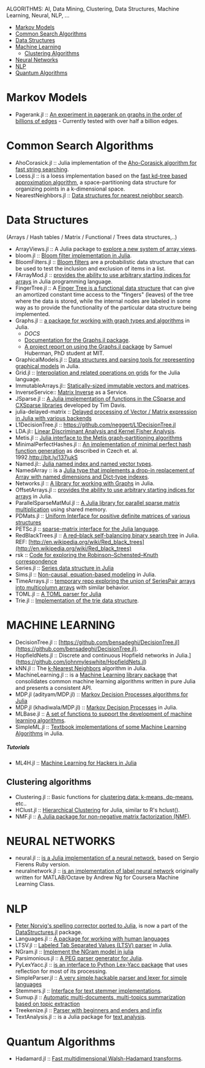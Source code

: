 ALGORITHMS: AI, Data Mining, Clustering, Data Structures, Machine Learning, Neural, NLP, ...

* [Markov Models](#markov-models)
* [Common Search Algorithms](#common-search-algorithms)
* [Data Structures](#data-structures)
* [Machine Learning](#machine-learning])
   * [Clustering Algorithms](#clustering-algorithms)
* [Neural Networks](#neural-networks)
* [NLP](#nlp)
* [Quantum Algorithms](#quantum-algorithms)
    

# Markov Models
* Pagerank.jl :: [An experiment in pagerank on graphs in the order of billions of edges](https://github.com/purzelrakete/Pagerank.jl) - Currently tested with over half a billion edges.


# Common Search Algorithms 
* AhoCorasick.jl :: Julia implementation of the [Aho-Corasick algorithm for fast string searching](https://github.com/gilesc/AhoCorasick.jl).
* Loess.jl :: is a loess implementation based on the [fast kd-tree based approximation algorithm](https://github.com/dcjones/Loess.jl), a space-partitioning data structure for organizing points in a k-dimensional space.
* NearestNeighbors.jl :: [Data structures for nearest neighbor search](https://github.com/johnmyleswhite/NearestNeighbors.jl).


# Data Structures 
(Arrays / Hash tables / Matrix / Functional / Trees data structures,..)
* ArrayViews.jl :: A Julia package to [explore a new system of array views](https://github.com/lindahua/ArrayViews.jl).
* bloom.jl :: [Bloom filter implementation in Julia](https://github.com/boydgreenfield/bloom.jl).
* BloomFilters.jl :: [Bloom filters](https://github.com/johnmyleswhite/BloomFilters.jl) are a probabilistic data structure that can be used to test the inclusion and exclusion of items in a list.
* FArrayMod.jl :: [provides the ability to use arbitrary starting indices for arrays](https://github.com/alsam/FArrayMod.jl) in Julia programming language.
* FingerTree.jl :: A [Finger Tree is a functional data structure](https://github.com/mschauer/FingerTree.jl) that can give an amortized constant time access to the "fingers" (leaves) of the tree where the data is stored, while the internal nodes are labeled in some way as to provide the functionality of the particular data structure being implemented.
* Graphs.jl :: [a package for working with graph types and algorithms](https://github.com/JuliaLang/Graphs.jl) in Julia. 
   * _*DOCS*_
   * [Documentation for the Graphs.jl package](http://julialang.org/Graphs.jl/index.html).
   * [A project report on using the Graphs.jl package](http://beowulf.lcs.mit.edu/18.337/projects/18.337project_huberman_report.pdf) by Samuel Huberman, PhD student at MIT.
* GraphicalModels.jl :: [Data structures and parsing tools for representing graphical models](https://github.com/johnmyleswhite/GraphicalModels.jl) in Julia.
* Grid.jl :: [Interpolation and related operations on grids](https://github.com/timholy/Grid.jl) for the Julia language.
* ImmutableArrays.jl:: [Statically-sized immutable vectors and matrices](https://github.com/twadleigh/ImmutableArrays.jl).
* InverseService:: [Matrix Inverse](https://github.com/IainNZ/InverseService) as a Service.
* JSparse.jl :: [A Julia implementation of functions in the CSparse and CXSparse libraries](https://github.com/dmbates/JSparse.jl) developed by Tim Davis. 
* julia-delayed-matrix :: [Delayed processing of Vector / Matrix expression in Julia with various backends](https://github.com/kk49/julia-delayed-matrix)
* L1DecisionTree.jl :: https://github.com/neggert/L1DecisionTree.jl
* LDA.jl:: [Linear Discriminant Analysis and Kernel Fisher Analysis](https://github.com/remusao/LDA.jl).
* Metis.jl :: [Julia interface to the Metis graph-partitioning algorithms](https://github.com/dmbates/Metis.jl)
* MinimalPerfectHashes.jl :: [An implementation of minimal perfect hash function generation](https://github.com/soundcloud/MinimalPerfectHashes.jl) as described in Czech et. al. 1992.http://bit.ly/137iukS 
* Named.jl:: [Julia named index and named vector types](https://github.com/HarlanH/Named.jl).
* NamedArray :: is a [Julia type that implements a drop-in replacement of Array with named dimensions and Dict-type indexes](https://github.com/davidavdav/NamedArray).
* Networks.jl :: [A library for working with Graphs](https://github.com/daviddelaat/Networks.jl) in Julia.
* OffsetArrays.jl :: [provides the ability to use arbitrary starting indices for arrays](https://github.com/alsam/OffsetArrays.jl) in Julia.
* ParallelSparseMatMul.jl :: [A Julia library for parallel sparse matrix multiplication](https://github.com/madeleineudell/ParallelSparseMatMul.jl) using shared memory.
* PDMats.jl :: [Uniform Interface for positive definite matrices of various structures](https://github.com/lindahua/PDMats.jl)
* PETSc.jl :: [sparse-matrix interface for the Julia language](https://github.com/stevengj/PETSc.jl).
* RedBlackTrees.jl :: [A red–black self-balancing binary search tree](https://github.com/pygy/RedBlackTrees.jl) in Julia. REF: [http://en.wikipedia.org/wiki/Red_black_trees](http://en.wikipedia.org/wiki/Red_black_trees)
* rsk :: [Code for exploring the Robinson–Schensted–Knuth correspondence](https://github.com/JuliaX/rsk)
* Series.jl :: [Series data structure in Julia](https://github.com/milktrader/Series.jl)
* Sims.jl :: [Non-causal, equation-based modeling](https://github.com/tshort/Sims.jl) in Julia.
* TimeArrays.jl :: [temporary repo exploring the union of SeriesPair arrays into multicolumn arrays](https://github.com/milktrader/TimeArrays.jl) with similar behavior.
* TOML.jl :: [A TOML parser for Julia](https://github.com/pygy/TOML.jl)
* Trie.jl :: [Implementation of the trie data structure](https://github.com/JuliaLang/Trie.jl).


# MACHINE LEARNING
* DecisionTree.jl :: [https://github.com/bensadeghi/DecisionTree.jl](https://github.com/bensadeghi/DecisionTree.jl).
* HopfieldNets.jl :: Discrete and continuous Hopfield networks in Julia.](https://github.com/johnmyleswhite/HopfieldNets.jl)
* kNN.jl :: The [k-Nearest Neighbors](https://github.com/johnmyleswhite/kNN.jl) algorithm in Julia.
* MachineLearning.jl :: is a [Machine Learning library package](https://github.com/benhamner/MachineLearning.jl) that consolidates common machine learning algorithms written in pure Julia and presents a consistent API.
* MDP.jl (adityam/MDP.jl) :: [Markov Decision Processes algorithms for Julia](https://github.com/adityam/MDP.jl)
* MDP.jl (khadiwala/MDP.jl) :: [Markov Decision Processes](https://github.com/khadiwala/MDP.jl) in Julia.
* MLBase.jl :: [A set of functions to support the development of machine learning algorithms](https://github.com/lindahua/MLBase.jl).
* SimpleML.jl :: [Textbook implementations of some Machine Learning Algorithms](https://github.com/aviks/SimpleML.jl) in Julia.
##### Tutorials
* ML4H.jl :: [Machine Learning for Hackers in Julia](https://github.com/johnmyleswhite/ML4H.jl)


## Clustering algorithms 
* Clustering.jl :: Basic functions for [clustering data: k-means, dp-means](https://github.com/johnmyleswhite/Clustering.jl), etc..
* HClust.jl :: [Hierarchical Clustering](https://github.com/davidavdav/HClust.jl) for Julia, similar to R's hclust().
* NMF.jl :: [A Julia package for non-negative matrix factorization (NMF)](https://github.com/lindahua/NMF.jl).



# NEURAL NETWORKS
* neural.jl :: [is a Julia implementation of a neural network](https://github.com/compressed/neural.jl), based on Sergio Fierens Ruby version.
* neuralnetwork.jl :: [is an implementation of label neural network](https://github.com/tomaskrehlik/neuralnetwork.jl) originally written for MATLAB/Octave by Andrew Ng for Coursera Machine Learning Class. 


# NLP 
* [Peter Norvig's spelling corrector ported to Julia](https://gist.github.com/kmsquire/7569843), is now a part of the [DataStructures.jl](https://github.com/JuliaLang/DataStructures.jl) package.
* Languages.jl :: [A package for working with human languages](https://github.com/johnmyleswhite/Languages.jl)
* LTSV.jl :: [Labeled Tab Separated Values (LTSV) parser](https://github.com/kshramt/LTSV.jl) in Julia.
* NGram.jl :: [Implement the NGram model in julia](https://github.com/remusao/NGram.jl)
* Parsimonious.jl :: [A PEG parser generator for Julia](https://github.com/gitfoxi/Parsimonious.jl).
* PyLexYacc.jl :: [is an interface to Python Lex-Yacc package](https://github.com/iamed2/PyLexYacc.jl) that uses reflection for most of its processing. 
* SimpleParser.jl :: [A very simple hackable parser and lexer for simple languages](https://github.com/ordovician/SimpleParser.jl)
* Stemmers.jl :: [Interface for text stemmer implementations](https://github.com/tanmaykm/Stemmers.jl).
* Sumup.jl :: [Automatic multi-documents, multi-topics summarization based on topic extraction](https://github.com/remusao/Sumup.jl)
* Treekenize.jl :: [Parser with beginners and enders and infix](https://github.com/o-jasper/Treekenize.jl)
* TextAnalysis.jl :: is a Julia package for [text analysis](https://github.com/johnmyleswhite/TextAnalysis.jl).

# Quantum Algorithms 
* Hadamard.jl :: [Fast multidimensional Walsh-Hadamard transforms](https://github.com/stevengj/Hadamard.jl).

